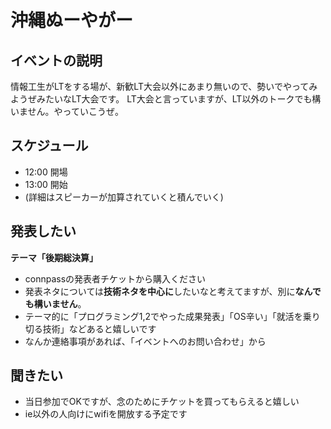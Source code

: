 # 沖縄ぬーやがー

## イベントの説明

情報工生がLTをする場が、新歓LT大会以外にあまり無いので、勢いでやってみようぜみたいなLT大会です。
LT大会と言っていますが、LT以外のトークでも構いません。やっていこうぜ。

## スケジュール

- 12:00 開場
- 13:00 開始
- (詳細はスピーカーが加算されていくと積んでいく)

## 発表したい

**テーマ「後期総決算」**
 
- connpassの発表者チケットから購入ください
- 発表ネタについては**技術ネタを中心に**したいなと考えてますが、別に**なんでも構いません**。
- テーマ的に「プログラミング1,2でやった成果発表」「OS辛い」「就活を乗り切る技術」などあると嬉しいです
- なんか連絡事項があれば、「イベントへのお問い合わせ」から


## 聞きたい

- 当日参加でOKですが、念のためにチケットを買ってもらえると嬉しい
- ie以外の人向けにwifiを開放する予定です

